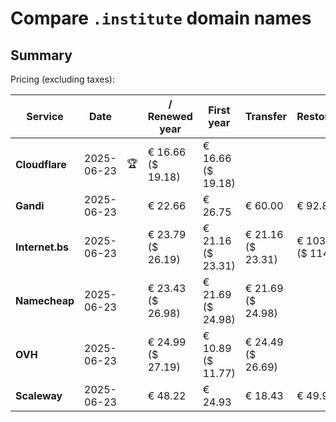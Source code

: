 # Compare `.institute` domain names

## Summary

Pricing (excluding taxes):

| Service | Date |  | / Renewed year | First year | Transfer | Restoration |
|--|--|--|--|--|--|--|
| **Cloudflare** | 2025-06-23 | 🏆 | € 16.66<br>($ 19.18) | € 16.66<br>($ 19.18) |  |  |
| **Gandi** | 2025-06-23 |  | € 22.66 | € 26.75 | € 60.00 | € 92.87 |
| **Internet.bs** | 2025-06-23 |  | € 23.79<br>($ 26.19) | € 21.16<br>($ 23.31) | € 21.16<br>($ 23.31) | € 103.85<br>($ 114.39) |
| **Namecheap** | 2025-06-23 |  | € 23.43<br>($ 26.98) | € 21.69<br>($ 24.98) | € 21.69<br>($ 24.98) |  |
| **OVH** | 2025-06-23 |  | € 24.99<br>($ 27.19) | € 10.89<br>($ 11.77) | € 24.49<br>($ 26.69) |  |
| **Scaleway** | 2025-06-23 |  | € 48.22 | € 24.93 | € 18.43 | € 49.99 |
